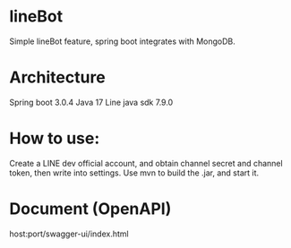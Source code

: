 # lineBot
Simple lineBot feature, spring boot integrates with MongoDB.

# Architecture
Spring boot 3.0.4
Java 17
Line java sdk 7.9.0

# How to use:
Create a LINE dev official account, and obtain channel secret and channel token, then write into settings.
Use mvn to build the .jar, and start it.

# Document (OpenAPI)
host:port/swagger-ui/index.html



